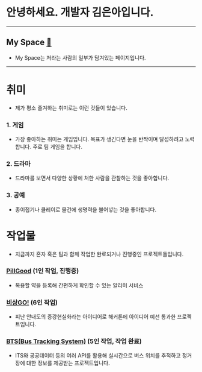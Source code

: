 # 안녕하세요. 개발자 김은아입니다.
---
## My Space [🚀](https://iamgoingtospace.web.app/)
- My Space는 저라는 사람의 일부가 담겨있는 페이지입니다.
---
# 취미
- 제가 평소 즐겨하는 취미로는 이런 것들이 있습니다.
### 1. 게임
- 가장 좋아하는 취미는 게임입니다. 목표가 생긴다면 눈을 반짝이며 달성하려고 노력합니다. 주로 팀 게임을 합니다.
### 2. 드라마
- 드라마를 보면서 다양한 상황에 처한 사람을 관찰하는 것을 좋아합니다.
### 3. 공예
- 종이접기나 클레이로 물건에 생명력을 불어넣는 것을 좋아합니다.

#  작업물
- 지금까지 혼자 혹은 팀과 함께 작업한 완료되거나 진행중인 프로젝트들입니다.
### [PillGood](https://github.com/KimEunA97/KDT-2-Project-B-4) (1인 작업, 진행중)
- 복용할 약을 등록해 간편하게 확인할 수 있는 알리미 서비스
### [비상GO!](https://github.com/jiny43/Project-k-digitalHackathon) (6인 작업)
- 피난 안내도의 증강현실화라는 아이디어로 해커톤에 아이디어 예선 통과한 프로젝트입니다.
### [BTS(Bus Tracking System)](https://github.com/KimEunA97/KDT-2-Project-B-4) (5인 작업, 작업 완료)
- ITS와 공공데이터 등의 여러 API를 활용해 실시간으로 버스 위치를 추적하고 정거장에 대한 정보를 제공받는 프로젝트입니다.
